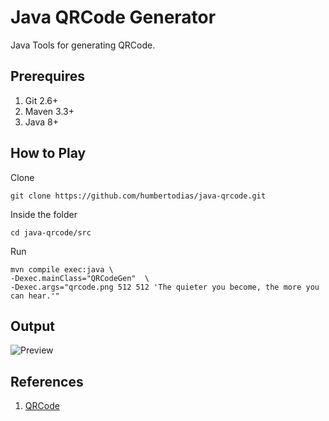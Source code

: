 # Java QRCode Generator

Java Tools for generating QRCode.


## Prerequires

1. Git 2.6+
2. Maven 3.3+
3. Java 8+


## How to Play

Clone

```
git clone https://github.com/humbertodias/java-qrcode.git
```

Inside the folder

```
cd java-qrcode/src
```

Run

```
mvn compile exec:java \
-Dexec.mainClass="QRCodeGen"  \
-Dexec.args="qrcode.png 512 512 'The quieter you become, the more you can hear.'"
```


## Output
![Preview](doc/qrcode.gif)


## References

1. [QRCode](hhttps://en.wikipedia.org/wiki/QR_code)
